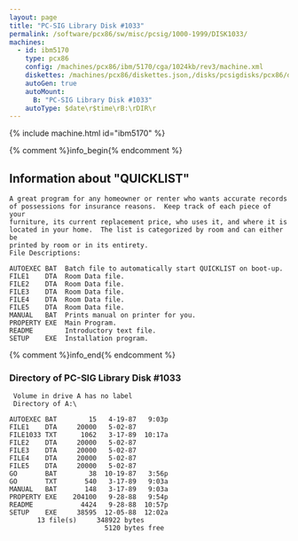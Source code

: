 ```yaml
---
layout: page
title: "PC-SIG Library Disk #1033"
permalink: /software/pcx86/sw/misc/pcsig/1000-1999/DISK1033/
machines:
  - id: ibm5170
    type: pcx86
    config: /machines/pcx86/ibm/5170/cga/1024kb/rev3/machine.xml
    diskettes: /machines/pcx86/diskettes.json,/disks/pcsigdisks/pcx86/diskettes.json
    autoGen: true
    autoMount:
      B: "PC-SIG Library Disk #1033"
    autoType: $date\r$time\rB:\rDIR\r
---
```


{% include machine.html id="ibm5170" %}

{% comment %}info_begin{% endcomment %}

## Information about "QUICKLIST"

    A great program for any homeowner or renter who wants accurate records
    of possessions for insurance reasons.  Keep track of each piece of your
    furniture, its current replacement price, who uses it, and where it is
    located in your home.  The list is categorized by room and can either be
    printed by room or in its entirety.
    File Descriptions:
    
    AUTOEXEC BAT  Batch file to automatically start QUICKLIST on boot-up.
    FILE1    DTA  Room Data file.
    FILE2    DTA  Room Data file.
    FILE3    DTA  Room Data file.
    FILE4    DTA  Room Data file.
    FILE5    DTA  Room Data file.
    MANUAL   BAT  Prints manual on printer for you.
    PROPERTY EXE  Main Program.
    README        Introductory text file.
    SETUP    EXE  Installation program.
{% comment %}info_end{% endcomment %}


### Directory of PC-SIG Library Disk #1033

     Volume in drive A has no label
     Directory of A:\

    AUTOEXEC BAT        15   4-19-87   9:03p
    FILE1    DTA     20000   5-02-87
    FILE1033 TXT      1062   3-17-89  10:17a
    FILE2    DTA     20000   5-02-87
    FILE3    DTA     20000   5-02-87
    FILE4    DTA     20000   5-02-87
    FILE5    DTA     20000   5-02-87
    GO       BAT        38  10-19-87   3:56p
    GO       TXT       540   3-17-89   9:03a
    MANUAL   BAT       148   3-17-89   9:03a
    PROPERTY EXE    204100   9-28-88   9:54p
    README            4424   9-28-88  10:57p
    SETUP    EXE     38595  12-05-88  12:02a
           13 file(s)     348922 bytes
                            5120 bytes free
